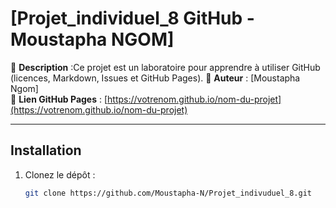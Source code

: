 # [Projet_individuel_8 GitHub - Moustapha NGOM]  

🔹 **Description** :Ce projet est un laboratoire pour apprendre à utiliser GitHub (licences, Markdown, Issues et GitHub Pages).
🔹 **Auteur** : [Moustapha Ngom]  
🔹 **Lien GitHub Pages** : [https://votrenom.github.io/nom-du-projet](https://votrenom.github.io/nom-du-projet) 

--- 
## Installation  
1. Clonez le dépôt :  
   ```bash
   git clone https://github.com/Moustapha-N/Projet_indivuduel_8.git